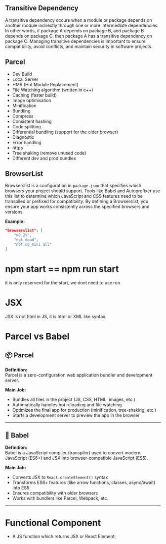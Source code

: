 ## Transitive Dependency

A transitive dependency occurs when a module or package depends on another module indirectly through one or more intermediate dependencies. In other words, if package A depends on package B, and package B depends on package C, then package A has a transitive dependency on package C. Managing transitive dependencies is important to ensure compatibility, avoid conflicts, and maintain security in software projects.

## Parcel

- Dev Build
- Local Server
- HMR (Hot Module Replacement)
- File Watching algorithm (written in c++)
- Caching (faster build)
- Image optimisation
- Minification
- Bundling
- Compress
- Consistent hashing
- Code splitting
- Differential bundling (support for the older browser)
- Diagnostic
- Error handling
- https
- Tree shaking (remove unused code)
- Different dev and prod bundles

## BrowserList

Browserslist is a configuration in `package.json` that specifies which browsers your project should support. Tools like Babel and Autoprefixer use this list to determine which JavaScript and CSS features need to be transpiled or prefixed for compatibility. By defining a Browserslist, you ensure your app works consistently across the specified browsers and versions.

**Example:**

```json
"browserslist": [
    ">0.2%",
    "not dead",
    "not op_mini all"
]
```

# npm start == npm run start

it is only reserverd for the start, we dont need to use run

# JSX

JSX is not html in JS, it is html or XML like syntax.

# Parcel vs Babel

## 📦 Parcel

**Definition:**  
Parcel is a zero-configuration web application bundler and development server.

**Main Job:**

- Bundles all files in the project (JS, CSS, HTML, images, etc.)
- Automatically handles hot reloading and file watching
- Optimizes the final app for production (minification, tree-shaking, etc.)
- Starts a development server to preview the app in the browser

---

## 🔁 Babel

**Definition:**  
Babel is a JavaScript compiler (transpiler) used to convert modern JavaScript (ES6+) and JSX into browser-compatible JavaScript (ES5).

**Main Job:**

- Converts JSX to `React.createElement()` syntax
- Transforms ES6+ features (like arrow functions, classes, async/await) into ES5
- Ensures compatibility with older browsers
- Works with bundlers like Parcel, Webpack, etc.

---

# Functional Component 
- A JS function which returns JSX or React Element;